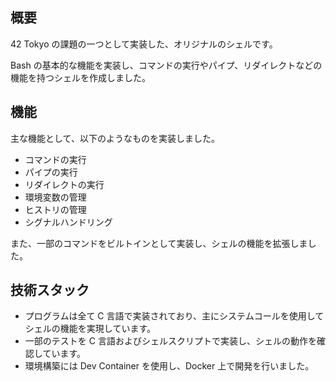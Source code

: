 ## 概要
42 Tokyo の課題の一つとして実装した、オリジナルのシェルです。

Bash の基本的な機能を実装し、コマンドの実行やパイプ、リダイレクトなどの機能を持つシェルを作成しました。

## 機能
主な機能として、以下のようなものを実装しました。
- コマンドの実行
- パイプの実行
- リダイレクトの実行
- 環境変数の管理
- ヒストリの管理
- シグナルハンドリング

また、一部のコマンドをビルトインとして実装し、シェルの機能を拡張しました。

## 技術スタック
- プログラムは全て C 言語で実装されており、主にシステムコールを使用してシェルの機能を実現しています。
- 一部のテストを C 言語およびシェルスクリプトで実装し、シェルの動作を確認しています。
- 環境構築には Dev Container を使用し、Docker 上で開発を行いました。
